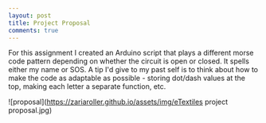 ```yaml
---
layout: post
title: Project Proposal
comments: true
---
```


For this assignment I created an Arduino script that plays a different morse code pattern depending on whether the circuit is open or closed. It spells either my name or SOS. A tip I'd give to my past self is to think about how to make the code as adaptable as possible - storing dot/dash values at the top, making each letter a separate function, etc. 

![proposal](https://zariaroller.github.io/assets/img/eTextiles project proposal.jpg)
